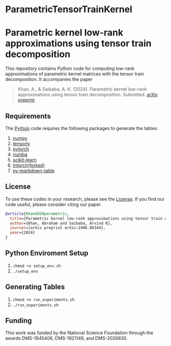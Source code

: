# ParametricTensorTrainKernel

# Parametric kernel low-rank approximations using tensor train decomposition
This repository contains Python code for computing low-rank approximations of parametric kernel matrices with the tensor train decomposition. It accompanies the paper
> Khan, A., & Saibaba, A. K. (2024). Parametric kernel low-rank approximations using tensor train decomposition. Submitted. [arXiv preprint](https://arxiv.org/abs/2406.06344).

## Requirements
The [Python](python/) code requires the following packages to generate the tables.
1. [numpy](https://github.com/numpy/numpy)
2. [tensorly](https://github.com/scipy/scipy)
3. [pytorch](https://github.com/pytorch/pytorch)
4. [numba](https://github.com/numba/numba)
5. [scikit-learn](https://github.com/scikit-learn/scikit-learn)
6. [tntorch(forked)](https://github.com/awkhan3/tntorch)
7. [py-markdown-table](https://pypi.org/project/py-markdown-table/)

## License
To use these codes in your research, please see the [License](LICENSE). If you find our code useful, please consider citing our paper.
```bibtex
@article{khan2024parametric,
  title={Parametric kernel low-rank approximations using tensor train decomposition},
  author={Khan, Abraham and Saibaba, Arvind K},
  journal={arXiv preprint arXiv:2406.06344},
  year={2024}
}
```
## Python Enviroment Setup
1. `chmod +x setup_env.sh`
2. `./setup_env`

## Generating Tables
1. `chmod +x run_experiments.sh`
2. `./run_experiments.sh`

## Funding
This work was funded by the National Science Foundation through the awards DMS-1845406, DMS-1821149, and 
DMS-2026830.


 

